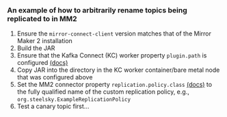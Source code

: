 ### An example of how to arbitrarily rename topics being replicated to in MM2

1. Ensure the `mirror-connect-client` version matches that of the Mirror Maker 2 installation
2. Build the JAR
3. Ensure that the Kafka Connect (KC) worker property `plugin.path` is configured [(docs)](https://kafka.apache.org/documentation/#connectconfigs_plugin.path)
4. Copy JAR into the directory in the KC worker container/bare metal node that was configured above
5. Set the MM2 connector property `replication.policy.class` [(docs)](https://cwiki.apache.org/confluence/display/KAFKA/KIP-382%3A+MirrorMaker+2.0#KIP382:MirrorMaker2.0-ConnectorConfigurationProperties) to the fully qualified name of the custom replication policy, e.g., `org.steelsky.ExampleReplicationPolicy`
6. Test a canary topic first...
